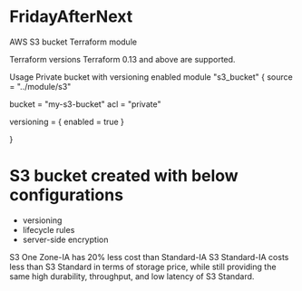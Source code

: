 # FridayAfterNext

AWS S3 bucket Terraform module

Terraform versions
Terraform 0.13 and above are supported.

Usage
Private bucket with versioning enabled
module "s3_bucket" {
  source = "../module/s3"

  bucket = "my-s3-bucket"
  acl    = "private"

  versioning = {
    enabled = true
  }

}

# S3 bucket created with below configurations 
- versioning
- lifecycle rules
- server-side encryption


S3 One Zone-IA has 20% less cost than Standard-IA
S3 Standard-IA costs less than S3 Standard in terms of storage price, while still providing the same high durability, throughput, and low latency of S3 Standard.
